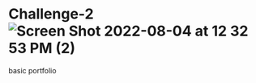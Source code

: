 # Challenge-2![Screen Shot 2022-08-04 at 12 32 53 PM (2)](https://user-images.githubusercontent.com/108314012/182937457-f0e64ed5-71df-406d-9689-fe16466d9a90.png)
basic portfolio
